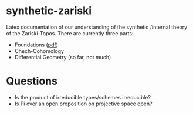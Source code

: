 # synthetic-zariski
Latex documentation of our understanding of the synthetic /internal theory of the Zariski-Topos.
There are currently three parts:
- Foundations ([pdf](https://felix-cherubini.de/iag.pdf))
- Chech-Cohomology
- Differential Geometry (so far, not much)

# Questions

- Is the product of irreducible types/schemes irreducible?
- Is Pi over an open proposition on projective space open?